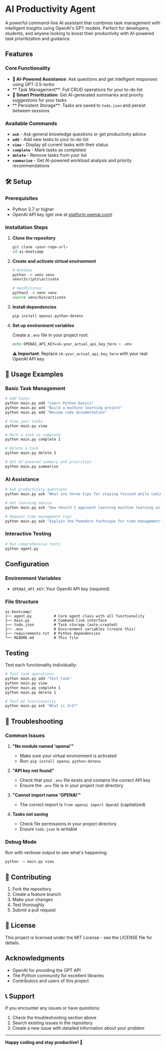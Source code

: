 # AI Productivity Agent

A powerful command-line AI assistant that combines task management with intelligent insights using OpenAI's GPT models. Perfect for developers, students, and anyone looking to boost their productivity with AI-powered task prioritization and guidance.

##  Features

### Core Functionality
- **🤖 AI-Powered Assistance**: Ask questions and get intelligent responses using GPT-3.5-turbo
- ** Task Management**: Full CRUD operations for your to-do list
- **🎯 Smart Prioritization**: Get AI-generated summaries and priority suggestions for your tasks
- ** Persistent Storage**: Tasks are saved to `todo.json` and persist between sessions

### Available Commands
- **`ask`** - Ask general knowledge questions or get productivity advice
- **`add`** - Add new tasks to your to-do list
- **`view`** - Display all current tasks with their status
- **`complete`** - Mark tasks as completed
- **`delete`** - Remove tasks from your list
- **`summarise`** - Get AI-powered workload analysis and priority recommendations

## 🛠️ Setup

### Prerequisites
- Python 3.7 or higher
- OpenAI API key (get one at [platform.openai.com](https://platform.openai.com))

### Installation Steps

1. **Clone the repository**
   ```bash
   git clone <your-repo-url>
   cd ai-bootcamp
   ```

2. **Create and activate virtual environment**
   ```bash
   # Windows
   python -m venv venv
   venv\Scripts\activate
   
   # macOS/Linux
   python3 -m venv venv
   source venv/bin/activate
   ```

3. **Install dependencies**
   ```bash
   pip install openai python-dotenv
   ```

4. **Set up environment variables**
   
   Create a `.env` file in your project root:
   ```bash
   echo OPENAI_API_KEY=sk-your_actual_api_key_here > .env
   ```
   
   **⚠️ Important**: Replace `sk-your_actual_api_key_here` with your real OpenAI API key

## 📖 Usage Examples

### Basic Task Management
```bash
# Add tasks
python main.py add "Learn Python basics"
python main.py add "Build a machine learning project"
python main.py add "Review code documentation"

# View your tasks
python main.py view

# Mark a task as complete
python main.py complete 1

# Delete a task
python main.py delete 2

# Get AI-powered summary and priorities
python main.py summarise
```

### AI Assistance
```bash
# Ask productivity questions
python main.py ask "What are three tips for staying focused while coding?"

# Get learning advice
python main.py ask "How should I approach learning machine learning as a beginner?"

# Request time management tips
python main.py ask "Explain the Pomodoro technique for time management"
```

### Interactive Testing
```bash
# Run comprehensive tests
python agent.py
```

##  Configuration

### Environment Variables
- `OPENAI_API_KEY`: Your OpenAI API key (required)

### File Structure
```
ai-bootcamp/
├── agent.py          # Core agent class with all functionality
├── main.py           # Command-line interface
├── todo.json         # Task storage (auto-created)
├── .env              # Environment variables (create this)
├── requirements.txt  # Python dependencies
└── README.md         # This file
```

##  Testing

Test each functionality individually:
```bash
# Test task operations
python main.py add "Test task"
python main.py view
python main.py complete 1
python main.py delete 1

# Test AI functionality
python main.py ask "What is 2+2?"
```

## 🚨 Troubleshooting

### Common Issues

1. **"No module named 'openai'"**
   - Make sure your virtual environment is activated
   - Run: `pip install openai python-dotenv`

2. **"API key not found"**
   - Check that your `.env` file exists and contains the correct API key
   - Ensure the `.env` file is in your project root directory

3. **"Cannot import name 'OPENAI'"**
   - The correct import is `from openai import OpenAI` (capitalized)

4. **Tasks not saving**
   - Check file permissions in your project directory
   - Ensure `todo.json` is writable

### Debug Mode
Run with verbose output to see what's happening:
```bash
python -v main.py view
```

## 🤝 Contributing

1. Fork the repository
2. Create a feature branch
3. Make your changes
4. Test thoroughly
5. Submit a pull request

## 📄 License

This project is licensed under the MIT License - see the LICENSE file for details.

##  Acknowledgments

- OpenAI for providing the GPT API
- The Python community for excellent libraries
- Contributors and users of this project

## 📞 Support

If you encounter any issues or have questions:
1. Check the troubleshooting section above
2. Search existing issues in the repository
3. Create a new issue with detailed information about your problem

---

**Happy coding and stay productive! 🚀**